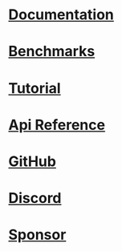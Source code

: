 # [Documentation](https://fast-endpoints.com/docs/get-started)
# [Benchmarks](https://fast-endpoints.com/benchmarks)
# [Tutorial](https://dev.to/djnitehawk/building-rest-apis-in-net-6-the-easy-way-3h0d)
# [Api Reference](api/)
# [GitHub](https://github.com/dj-nitehawk/FastEndpoints)
# [Discord](https://discord.gg/yQZ4uvfF2E)
# [Sponsor](https://www.paypal.com/donate?hosted_button_id=AU3SCQX9FXYCS)
